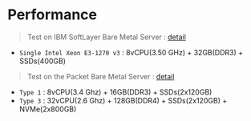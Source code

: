 # Performance

>Test on IBM SoftLayer Bare Metal Server : [detail](performance/perf-on-softlayer.md)
 - `Single Intel Xeon E3-1270 v3` : 8vCPU(3.50 GHz) + 32GB(DDR3) + SSDs(400GB)

>Test on the Packet Bare Metal Server : [detail](performance/perf-on-softlayer.md)
 - `Type 1` : 8vCPU(3.4 Ghz) + 16GB(DDR3) + SSDs(2x120GB)
 - `Type 3` : 32vCPU(2.6 Ghz) + 128GB(DDR4) + SSDs(2x120GB) + NVMe(2x800GB)

